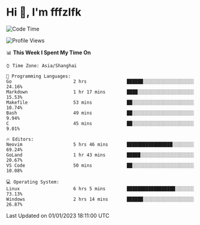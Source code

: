 # Hi 👋, I'm fffzlfk

<!--START_SECTION:waka-->
![Code Time](http://img.shields.io/badge/Code%20Time-8%20hrs%2020%20mins-blue)

![Profile Views](http://img.shields.io/badge/Profile%20Views-113-blue)

📊 **This Week I Spent My Time On** 

```text
⌚︎ Time Zone: Asia/Shanghai

💬 Programming Languages: 
Go                       2 hrs               ██████░░░░░░░░░░░░░░░░░░░   24.16% 
Markdown                 1 hr 17 mins        ████░░░░░░░░░░░░░░░░░░░░░   15.53% 
Makefile                 53 mins             ██░░░░░░░░░░░░░░░░░░░░░░░   10.74% 
Bash                     49 mins             ██░░░░░░░░░░░░░░░░░░░░░░░   9.94% 
C                        45 mins             ██░░░░░░░░░░░░░░░░░░░░░░░   9.01%

🔥 Editors: 
Neovim                   5 hrs 46 mins       █████████████████░░░░░░░░   69.24% 
GoLand                   1 hr 43 mins        █████░░░░░░░░░░░░░░░░░░░░   20.67% 
VS Code                  50 mins             ██░░░░░░░░░░░░░░░░░░░░░░░   10.08%

💻 Operating System: 
Linux                    6 hrs 5 mins        ██████████████████░░░░░░░   73.13% 
Windows                  2 hrs 14 mins       ██████░░░░░░░░░░░░░░░░░░░   26.87%

```


 Last Updated on 01/01/2023 18:11:00 UTC
<!--END_SECTION:waka-->
